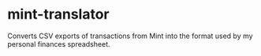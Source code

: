 # mint-translator
Converts CSV exports of transactions from Mint into the format used by my personal finances spreadsheet.

